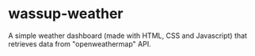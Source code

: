 # wassup-weather
A simple weather dashboard (made with HTML, CSS and Javascript) that retrieves data from "openweathermap" API.
